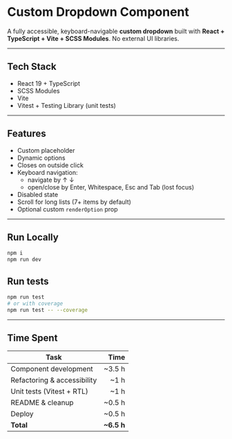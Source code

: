 # Custom Dropdown Component

A fully accessible, keyboard-navigable **custom dropdown** built with **React + TypeScript + Vite + SCSS Modules**.
No external UI libraries.

---

## Tech Stack

- React 19 + TypeScript
- SCSS Modules
- Vite
- Vitest + Testing Library (unit tests)

---

## Features

- Custom placeholder
- Dynamic options
- Closes on outside click
- Keyboard navigation:
  - navigate by ↑ ↓
  - open/close by Enter, Whitespace, Esc and Tab (lost focus)
- Disabled state
- Scroll for long lists (7+ items by default)
- Optional custom `renderOption` prop

---

## Run Locally

```bash
npm i
npm run dev
```

## Run tests

```bash
npm run test
# or with coverage
npm run test -- --coverage
```

---

## Time Spent

| Task                        |       Time |
| --------------------------- | ---------: |
| Component development       |     ~3.5 h |
| Refactoring & accessibility |       ~1 h |
| Unit tests (Vitest + RTL)   |       ~1 h |
| README & cleanup            |     ~0.5 h |
| Deploy                      |     ~0.5 h |
| **Total**                   | **~6.5 h** |
